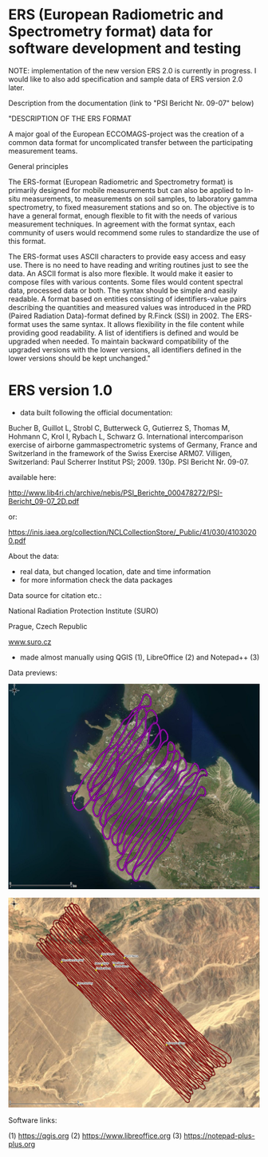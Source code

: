 # ERS (European Radiometric and Spectrometry format) data for software development and testing

NOTE: implementation of the new version ERS 2.0 is currently in progress. I would like to also add specification and sample data of ERS version 2.0 later.

Description from the documentation (link to "PSI Bericht Nr. 09-07" below)

"DESCRIPTION OF THE ERS FORMAT

A major goal of the European ECCOMAGS-project was the creation of a common data format for uncomplicated transfer between the participating measurement teams.

General principles

The ERS-format (European Radiometric and Spectrometry format) is primarily designed for mobile measurements but can also be applied to In-situ measurements, to measurements on soil samples, to laboratory gamma spectrometry, to fixed measurement stations and so on. The objective is to have a general format, enough flexible to fit with the needs of various measurement techniques. In agreement with the format syntax, each community of users would recommend some rules to standardize the use of this format.

The ERS-format uses ASCII characters to provide easy access and easy use. There is no need to have reading and writing routines just to see the data. An ASCII format is also more flexible. It would make it easier to compose files with various contents. Some files would content spectral data, processed data or both. The syntax should be simple and easily readable. A format based on entities consisting of identifiers-value pairs describing the quantities and measured values was introduced in the PRD (Paired Radiation Data)-format defined by R.Finck (SSI) in 2002. The ERS-format uses the same syntax. It allows flexibility in the file content while providing good readability. A list of identifiers is defined and would be upgraded when needed. To maintain backward compatibility of the upgraded versions with the lower versions, all identifiers defined in the lower versions should be kept unchanged."

# ERS version 1.0
- data built following the official documentation:

Bucher B, Guillot L, Strobl C, Butterweck G, Gutierrez S, Thomas M, Hohmann C, Krol I, Rybach L, Schwarz G. International intercomparison exercise of airborne gammaspectrometric systems of Germany, France and Switzerland in the framework of the Swiss Exercise ARM07. Villigen, Switzerland: Paul Scherrer Institut PSI; 2009. 130p. PSI Bericht Nr. 09-07.

available here:

http://www.lib4ri.ch/archive/nebis/PSI_Berichte_000478272/PSI-Bericht_09-07_2D.pdf

or:

https://inis.iaea.org/collection/NCLCollectionStore/_Public/41/030/41030200.pdf

About the data:
- real data, but changed location, date and time information
- for more information check the data packages

Data source for citation etc.:

National Radiation Protection Institute (SURO)

Prague, Czech Republic

www.suro.cz


- made almost manually using QGIS (1), LibreOffice (2) and Notepad++ (3)

Data previews:

![Alt text](package_1A_ERS1.0_demo_data_ITALY_preview2_detail.jpg?raw=true "Italy dataset preview")

![Alt text](package_2A_ERS1.0_demo_data_PERU_preview.jpg?raw=true "Peru dataset preview")

Software links:

(1) https://qgis.org
(2) https://www.libreoffice.org
(3) https://notepad-plus-plus.org
